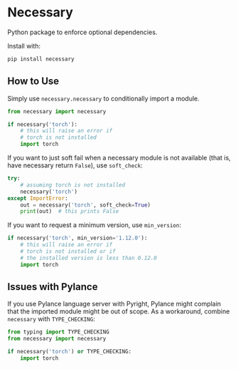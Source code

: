 # Necessary

Python package to enforce optional dependencies.

Install with:

```bash
pip install necessary
```

## How to Use

Simply use `necessary.necessary` to conditionally import a module.

```python
from necessary import necessary

if necessary('torch'):
    # this will raise an error if
    # torch is not installed
    import torch
```

If you want to just soft fail when a necessary module is not available (that is, have necessary return `False`), use `soft_check`:

```python
try:
    # assuming torch is not installed
    necessary('torch')
except ImportError:
    out = necessary('torch', soft_check=True)
    print(out)  # this prints False
```

If you want to request a minimum version, use `min_version`:

```python
if necessary('torch', min_version='1.12.0'):
    # this will raise an error if
    # torch is not installed or if
    # the installed version is less than 0.12.0
    import torch
```

## Issues with Pylance

If you use Pylance language server with Pyright, Pylance might complain that the imported module might be out of scope. As a workaround, combine `necessary` with `TYPE_CHECKING`:

```python
from typing import TYPE_CHECKING
from necessary import necessary

if necessary('torch') or TYPE_CHECKING:
    import torch
```
